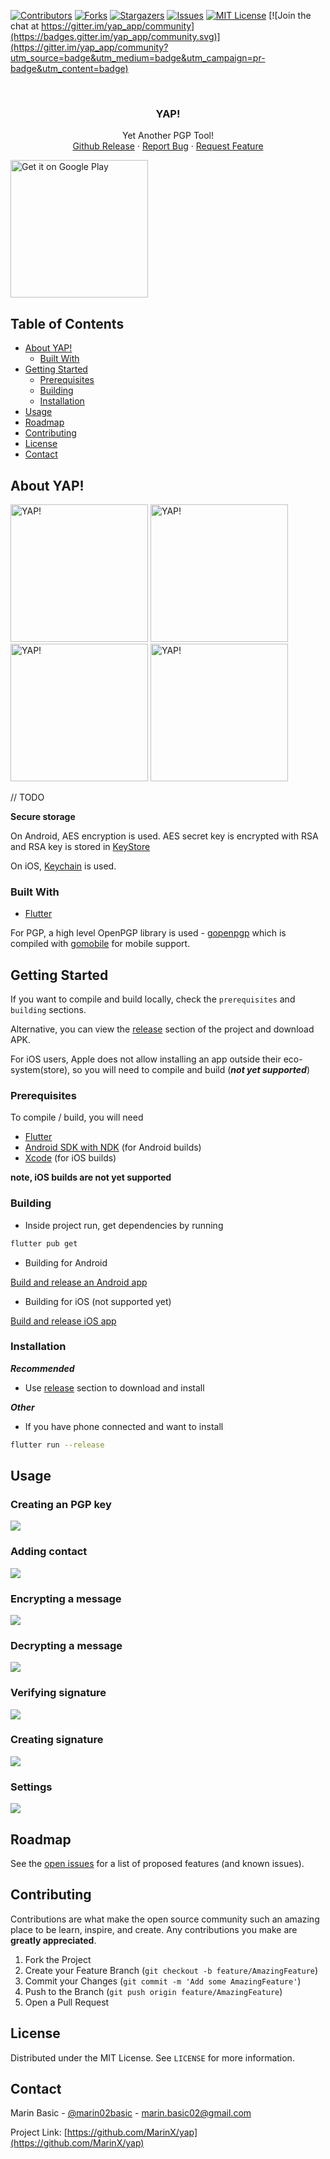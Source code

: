 [![Contributors][contributors-shield]][contributors-url]
[![Forks][forks-shield]][forks-url]
[![Stargazers][stars-shield]][stars-url]
[![Issues][issues-shield]][issues-url]
[![MIT License][license-shield]][license-url]
[![Join the chat at https://gitter.im/yap_app/community](https://badges.gitter.im/yap_app/community.svg)](https://gitter.im/yap_app/community?utm_source=badge&utm_medium=badge&utm_campaign=pr-badge&utm_content=badge)

<br />
<p align="center">
  <h3 align="center">YAP!</h3>

  <p align="center">
    Yet Another PGP Tool!
    <br />
    <a href="https://github.com/MarinX/yap/releases">Github Release</a>
    ·
    <a href="https://github.com/MarinX/yap/issues">Report Bug</a>
    ·
    <a href="https://github.com/MarinX/yap/issues">Request Feature</a>
  </p>
</p>

<a href='https://play.google.com/store/apps/details?id=com.marinbasic.yapgp&pcampaignid=pcampaignidMKT-Other-global-all-co-prtnr-py-PartBadge-Mar2515-1'><img alt='Get it on Google Play' width="220" src='https://play.google.com/intl/en_us/badges/static/images/badges/en_badge_web_generic.png'/></a>


## Table of Contents

* [About YAP!](#about-the-project)
  * [Built With](#built-with)
* [Getting Started](#getting-started)
  * [Prerequisites](#prerequisites)
  * [Building](#building)
  * [Installation](#installation)
* [Usage](#usage)
* [Roadmap](#roadmap)
* [Contributing](#contributing)
* [License](#license)
* [Contact](#contact)


## About YAP!

<p float="left">
<img src="gifs/screenshot.png" alt="YAP!" width="220"/>
<img src="gifs/screenshot_light.png" alt="YAP!" width="220"/>
<img src="gifs/screenshot_settings.png" alt="YAP!" width="220"/>
<img src="gifs/screenshot_light_keys.png" alt="YAP!" width="220"/>
</p
  
// TODO

**Secure storage**

On Android, AES encryption is used. AES secret key is encrypted with RSA and RSA key is stored in [KeyStore](https://developer.android.com/training/articles/keystore.html)

On iOS, [Keychain](https://developer.apple.com/documentation/security/keychain_services#//apple_ref/doc/uid/TP30000897-CH203-TP1) is used.

### Built With

* [Flutter](https://flutter.dev/)

For PGP, a high level OpenPGP library is used - [gopenpgp](https://github.com/ProtonMail/gopenpgp) which is compiled with [gomobile](https://godoc.org/golang.org/x/mobile/cmd/gomobile) for mobile support.


## Getting Started

If you want to compile and build locally, check the `prerequisites` and `building` sections.

Alternative, you can view the [release](https://github.com/MarinX/yap/releases) section of the project and download APK.

For iOS users, Apple does not allow installing an app outside their eco-system(store), so you will need to compile and build (***not yet supported***)

### Prerequisites

To compile / build, you will need
* [Flutter](https://flutter.dev/docs/get-started/install)
* [Android SDK with NDK](https://developer.android.com/studio) (for Android builds)
* [Xcode](https://developer.apple.com/xcode/) (for iOS builds)

**note, iOS builds are not yet supported**


### Building
* Inside project run, get dependencies by running
```sh
flutter pub get
```

* Building for Android

[Build and release an Android app](https://flutter.dev/docs/deployment/android)

* Building for iOS (not supported yet)

[Build and release iOS app](https://flutter.dev/docs/deployment/ios)

### Installation

***Recommended***

* Use [release](https://github.com/MarinX/yap/releases) section to download and install

***Other***
* If you have phone connected and want to install 
```sh
flutter run --release
```

## Usage


### Creating an PGP key

![](./gifs/create_key.gif)

### Adding contact

![](./gifs/import_contact.gif)

### Encrypting a message

![](./gifs/encrypt.gif)

### Decrypting a message

![](./gifs/decrypt.gif)

### Verifying signature

![](./gifs/verify_sig.gif)

### Creating signature

![](./gifs/creating_signature.gif)

### Settings

![](./gifs/settings.gif)


## Roadmap

See the [open issues](https://github.com/othneildrew/Best-README-Template/issues) for a list of proposed features (and known issues).


## Contributing

Contributions are what make the open source community such an amazing place to be learn, inspire, and create. Any contributions you make are **greatly appreciated**.

1. Fork the Project
2. Create your Feature Branch (`git checkout -b feature/AmazingFeature`)
3. Commit your Changes (`git commit -m 'Add some AmazingFeature'`)
4. Push to the Branch (`git push origin feature/AmazingFeature`)
5. Open a Pull Request


## License

Distributed under the MIT License. See `LICENSE` for more information.

## Contact

Marin Basic - [@marin02basic](https://twitter.com/marin02basic) - marin.basic02@gmail.com

Project Link: [https://github.com/MarinX/yap](https://github.com/MarinX/yap)



[contributors-shield]: https://img.shields.io/github/contributors/MarinX/yap.svg?style=flat-square
[contributors-url]: https://github.com/MarinX/yap/graphs/contributors
[forks-shield]: https://img.shields.io/github/forks/MarinX/yap.svg?style=flat-square
[forks-url]: https://github.com/MarinX/yap/network/members
[stars-shield]: https://img.shields.io/github/stars/MarinX/yap.svg?style=flat-square
[stars-url]: https://github.com/MarinX/yap/stargazers
[issues-shield]: https://img.shields.io/github/issues/MarinX/yap.svg?style=flat-square
[issues-url]: https://github.com/MarinX/yap/issues
[license-shield]: https://img.shields.io/github/license/MarinX/yap.svg?style=flat-square
[license-url]: https://github.com/MarinX/yap/blob/master/LICENSE
